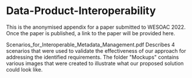 # Data-Product-Interoperability
This is the anonymised appendix for a paper submitted to WESOAC 2022. Once the paper is published, a link to the paper will be provided here.

Scenarios_for_Interoperable_Metadata_Management.pdf Describes 4 scenarios that were used to validate the effectiveness of our approach for addressing the identified requirements. The folder "Mockups" contains various images that were created to illustrate what our proposed solution could look like. 
